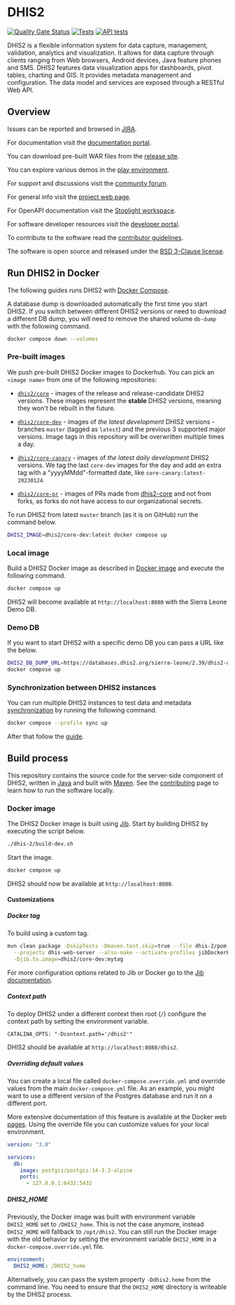 # DHIS2

[![Quality Gate Status](https://sonarcloud.io/api/project_badges/measure?project=dhis2_dhis2-core&metric=alert_status)](https://sonarcloud.io/summary/new_code?id=dhis2_dhis2-core)
[![Tests](https://github.com/dhis2/dhis2-core/actions/workflows/run-tests.yml/badge.svg)](https://github.com/dhis2/dhis2-core/actions/workflows/run-tests.yml)
[![API tests](https://github.com/dhis2/dhis2-core/actions/workflows/run-api-tests.yml/badge.svg)](https://github.com/dhis2/dhis2-core/actions/workflows/run-api-tests.yml)

DHIS2 is a flexible information system for data capture, management, validation, analytics and visualization. It allows for data capture through clients ranging from Web browsers, Android devices, Java feature phones and SMS. DHIS2 features data visualization apps for dashboards, pivot tables, charting and GIS. It provides metadata management and configuration. The data model and services are exposed through a RESTful Web API.

## Overview

Issues can be reported and browsed in [JIRA](https://jira.dhis2.org).

For documentation visit the [documentation portal](https://docs.dhis2.org/).

You can download pre-built WAR files from the [release site](https://releases.dhis2.org/).

You can explore various demos in the [play environment](https://play.dhis2.org/).

For support and discussions visit the [community forum](https://community.dhis2.org/).

For general info visit the [project web page](https://www.dhis2.org/).

For OpenAPI documentation visit the [Stoplight workspace](https://dhis2.stoplight.io/).

For software developer resources visit the [developer portal](https://developers.dhis2.org/).

To contribute to the software read the [contributor guidelines](https://developers.dhis2.org/community/contribute).

The software is open source and released under the [BSD 3-Clause license](https://opensource.org/license/bsd-3-clause).

## Run DHIS2 in Docker

The following guides runs DHIS2 with [Docker Compose](https://docs.docker.com/compose/install/).

A database dump is downloaded automatically the first time you start DHIS2. If you switch between different DHIS2 versions or need to download a different DB dump, you will need to remove the shared volume `db-dump` with the following command.

```sh
docker compose down --volumes
```

### Pre-built images

We push pre-built DHIS2 Docker images to Dockerhub. You can pick an `<image name>` from one of the following
repositories:

* [`dhis2/core`](https://hub.docker.com/r/dhis2/core) - images of the release and release-candidate DHIS2 versions. These images represent the **stable** DHIS2 versions, meaning they won't be rebuilt in the future.

* [`dhis2/core-dev`](https://hub.docker.com/r/dhis2/core-dev) - images of _the latest development_ DHIS2 versions - branches `master` (tagged as `latest`) and the previous 3 supported major versions. Image tags in this repository will be overwritten multiple times a day.

* [`dhis2/core-canary`](https://hub.docker.com/r/dhis2/core-canary) - images of _the latest daily development_ DHIS2 versions. We tag the last `core-dev` images for the day and add an extra tag with a "yyyyMMdd"-formatted date, like `core-canary:latest-20230124`.

* [`dhis2/core-pr`](https://hub.docker.com/r/dhis2/core-pr) - images of PRs made from [dhis2-core](https://github.com/dhis2/dhis2-core/) and not from forks, as forks do not have access to our organizational secrets.

To run DHIS2 from latest `master` branch (as it is on GitHub) run the command below.

```sh
DHIS2_IMAGE=dhis2/core-dev:latest docker compose up
```

### Local image

Build a DHIS2 Docker image as described in [Docker image](#docker-image) and execute the following command.

```sh
docker compose up
```

DHIS2 will become available at `http://localhost:8080` with the Sierra Leone Demo DB.

### Demo DB

If you want to start DHIS2 with a specific demo DB you can pass a URL like the below.

```sh
DHIS2_DB_DUMP_URL=https://databases.dhis2.org/sierra-leone/2.39/dhis2-db-sierra-leone.sql.gz \
docker compose up
```

### Synchronization between DHIS2 instances

You can run multiple DHIS2 instances to test data and metadata [synchronization](https://docs.dhis2.org/en/use/user-guides/dhis-core-version-master/exchanging-data/metadata-synchronization.html) by running the following command.

```sh
docker compose --profile sync up
```

After that follow the [guide](https://github.com/dhis2/wow-backend/blob/master/guides/testing/metadata_sync_testing.md).

## Build process

This repository contains the source code for the server-side component of DHIS2, written in [Java](https://www.java.com/en/) and built with [Maven](https://maven.apache.org/). See the [contributing](./CONTRIBUTING.md) page to learn how to run the software locally.

### Docker image

The DHIS2 Docker image is built using [Jib](https://github.com/GoogleContainerTools/jib/tree/master/jib-maven-plugin). Start by building DHIS2 by executing the script below.

```sh
./dhis-2/build-dev.sh
```

Start the image.

```sh
docker compose up
```

DHIS2 should now be available at `http://localhost:8080`.

#### Customizations

##### Docker tag

To build using a custom tag.

```sh
mvn clean package -DskipTests -Dmaven.test.skip=true --file dhis-2/pom.xml \
  --projects dhis-web-server --also-make --activate-profiles jibDockerBuild \
  -Djib.to.image=dhis2/core-dev:mytag
```

For more configuration options related to Jib or Docker go to the [Jib documentation](https://github.com/GoogleContainerTools/jib/tree/master/jib-maven-plugin).

##### Context path

To deploy DHIS2 under a different context then root (`/`) configure the context path by setting the environment variable.

`CATALINA_OPTS: "-Dcontext.path='/dhis2'"`

DHIS2 should be available at `http://localhost:8080/dhis2`.

##### Overriding default values

You can create a local file called `docker-compose.override.yml` and override values from the main `docker-compose.yml` file. As an example, you might want to use a different version of the Postgres database and run it on a different port.

More extensive documentation of this feature is available at the Docker web [pages](https://docs.docker.com/compose/extends/). Using the override file you can customize values for your local environment.

```yaml
version: "3.8"

services:
  db:
    image: postgis/postgis:14-3.3-alpine
    ports:
      - 127.0.0.1:6432:5432
```

##### DHIS2_HOME

Previously, the Docker image was built with environment variable `DHIS2_HOME` set to `/DHIS2_home`. This is not the case anymore, instead `DHIS2_HOME` will fallback to `/opt/dhis2`. You can still run the Docker image with the old behavior by setting the environment variable `DHIS2_HOME` in a `docker-compose.override.yml` file.

```yaml
environment:
  DHIS2_HOME: /DHIS2_home
```

Alternatively, you can pass the system property `-Ddhis2.home` from the command line. You need to ensure that the `DHIS2_HOME` directory is writeable by the DHIS2 process.
